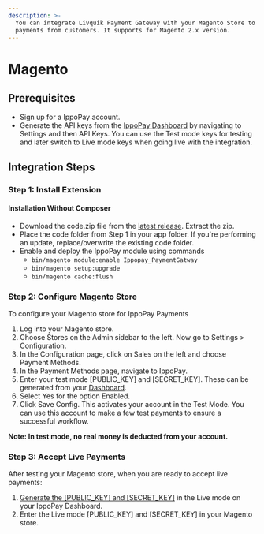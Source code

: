 ```yaml
---
description: >-
  You can integrate Livquik Payment Gateway with your Magento Store to accept
  payments from customers. It supports for Magento 2.x version.
---
```


# Magento

## **Prerequisites**

* Sign up for a IppoPay account.
* Generate the API keys from the [IppoPay Dashboard](https://app.ippopay.com/dashboard) by navigating to Settings and then API Keys. You can use the Test mode keys for testing and later switch to Live mode keys when going live with the integration.

## Integration Steps

### Step 1: Install Extension

#### Installation Without Composer

* Download the code.zip file from the [latest release](https://marketplace.magento.com/ippopay-paymentgateway.html). Extract the zip.
* Place the code folder from Step 1 in your app folder. If you're performing an update, replace/overwrite the existing code folder.
* Enable and deploy the IppoPay module using commands
  * `bin/magento module:enable Ippopay_PaymentGatway`
  * `bin/magento setup:upgrade`
  * ~~`bin`~~`/magento cache:flush`

### Step 2: Configure Magento Store

To configure your Magento store for IppoPay Payments

1. Log into your Magento store.
2. Choose Stores on the Admin sidebar to the left. Now go to Settings > Configuration.
3. In the Configuration page, click on Sales on the left and choose Payment Methods.
4. In the Payment Methods page, navigate to IppoPay.
5. Enter your test mode \[PUBLIC\_KEY] and \[SECRET\_KEY]. These can be generated from your [Dashboard](https://app.ippopay.com/signin).
6. Select Yes for the option Enabled.
7. Click Save Config. This activates your account in the Test Mode. You can use this account to make a few test payments to ensure a successful workflow.

**Note: In test mode, no real money is deducted from your account.**

### Step 3: Accept Live Payments

After testing your Magento store, when you are ready to accept live payments:

1. [Generate the \[PUBLIC\_KEY\] and \[SECRET\_KEY\]](https://app.ippopay.com/settings/api) in the Live mode on your IppoPay Dashboard.
2. Enter the Live mode \[PUBLIC\_KEY] and \[SECRET\_KEY] in your Magento store.
